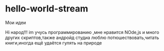 # hello-world-stream
Мои идеи  

Hi    народ!!!
im учусь программированию ,мне нравится NOde,js  и  много других скриптов,также  андройд студиа
люблю потюшествовать,читать книги,иногда ещё удаётся гулять на природе
